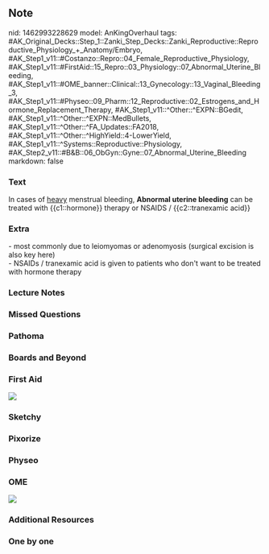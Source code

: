 ## Note
nid: 1462993228629
model: AnKingOverhaul
tags: #AK_Original_Decks::Step_1::Zanki_Step_Decks::Zanki_Reproductive::Reproductive_Physiology_+_Anatomy/Embryo, #AK_Step1_v11::#Costanzo::Repro::04_Female_Reproductive_Physiology, #AK_Step1_v11::#FirstAid::15_Repro::03_Physiology::07_Abnormal_Uterine_Bleeding, #AK_Step1_v11::#OME_banner::Clinical::13_Gynecology::13_Vaginal_Bleeding_3, #AK_Step1_v11::#Physeo::09_Pharm::12_Reproductive::02_Estrogens_and_Hormone_Replacement_Therapy, #AK_Step1_v11::^Other::^EXPN::BGedit, #AK_Step1_v11::^Other::^EXPN::MedBullets, #AK_Step1_v11::^Other::^FA_Updates::FA2018, #AK_Step1_v11::^Other::^HighYield::4-LowerYield, #AK_Step1_v11::^Systems::Reproductive::Physiology, #AK_Step2_v11::#B&B::06_ObGyn::Gyne::07_Abnormal_Uterine_Bleeding
markdown: false

### Text
In cases of <u>heavy</u> menstrual bleeding, <b>Abnormal uterine
bleeding</b> can be treated with {{c1::hormone}} therapy or NSAIDS
/ {{c2::tranexamic acid}}

### Extra
<div>
  - most commonly due to leiomyomas or adenomyosis (surgical
  excision is also key here)
</div>- NSAIDs / tranexamic acid is given to patients who don't
want to be treated with hormone therapy

### Lecture Notes


### Missed Questions


### Pathoma


### Boards and Beyond


### First Aid
<img src="tmpUiRBwE.png">

### Sketchy


### Pixorize


### Physeo


### OME
<div class="ome-widget">
  <a href=
  "https://onlinemeded.org/spa/gynecology/abnormal-uterine-bleeding/acquire?ref=anki">
  <img src="_OME_AnkiFlashcards_Lesson_4.png"></a>
</div>

### Additional Resources


### One by one

